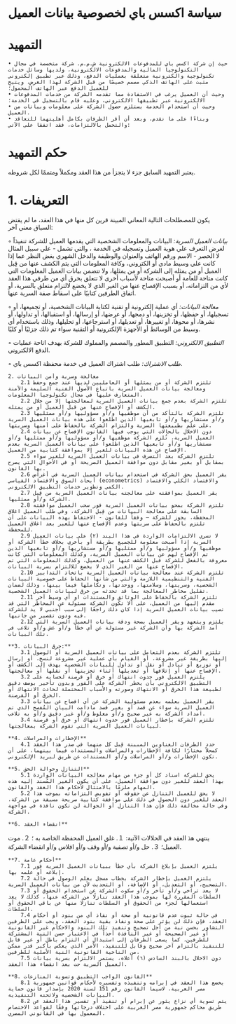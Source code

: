 # سياسة اكسس باي لخصوصية بيانات العميل

# التمهيد
    • حيث إن شركة اكسس باي للمدفوعات الالكترونية ش.م.م. شركة متخصصة في مجال التكنولوجيا المالية والمدفوعات الالكترونية، ولديها وسائل خدمات تكنولوجية والكترونية متعلقة بعمليات الدفع، وذلك عبر تطبيق إلكتروني مثبت على الهاتف الذكي مصمم خصيصًا من قبل الشركة لهذا الغرض، ويتيح للعميل الدفع عبر الهاتف المحمول؛ 
    • وحيث أن العميل يرغب في الاستفادة مما تقدمه الشركة من خدمات المدفوعات الالكترونية عبر تطبيقها الالكتروني، وعليه قام بالتسجيل في الخدمة؛
    • وحيث أن استخدام الخدمة يستلزم حصول الشركة على معلومات وبيانات من العميل.
    • وبناءًا على ما تقدم، وبعد أن أقر الطرفان بكامل أهليتهما للتعاقد والتحمل بالالتزامات، فقد اتفقا على الآتي: 
# حكم التمهيد
يعتبر التمهيد السابق جزء لا يتجزأ من هذا العقد ومكملاً ومتممًا لكل شروطه. 
#    1.  التعريفات
يكون للمصطلحات التالية المعاني المبينة قرين كل منها في هذا العقد، ما لم يقتض السياق معني آخر:

◦ *بيانات العميل السرية:* البيانات والمعلومات الشخصية التي يقدمها العميل للشركة تنفيذاً لغرض التعرف علي هوية العميل وتسجيله في الخدمة ، والتي تشمل - علي سبيل المثال لا الحصر - الاسم ورقم الهاتف والعنوان والوظيفة والدخل الشهري بغض النظر عما إذا كانت علي وسيط مادي أو الكتروني، وكافة المعلومات التي يتم الكشف عنها من قِبل العميل أو من يمثله إلى الشركة أو من يمثلها، ولا تتضمن بيانات العميل المعلومات التي كانت متاحة للعامة أو أصبحت متاحة لأسباب أخرى لا تتعلق بخرق أي من طرفي هذا العقد لأي من التزاماته، أو بسبب الإفصاح عنها من الغير الذي لا يخضع لالتزام متعلق بالسرية، أو اتفاق الطرفين كتابيًا على اسقاط صفة السرية عنها. 
        
◦ *معالجة البيانات:* أي عملية إلكترونية أو تقنية لكتابة البيانات الشخصية، أو تجميعها، أو تسجيلها، أو حفظها، أو تخزينها، أو دمجها، أو عرضها، أو إرسالها، أو استقبالها، أو تداولها، أو نشرها، أو محوها، أو تغييرها، أو تعديلها، أو استرجاعها، أو تحليلها، وذلك باستخدام أي وسيط من الوسائط أو الأجهزة الإلكترونية أو التقنية سواء تم ذلك جزئيًا أو كليًا.
        
◦ *التطبيق الالكتروني:* التطبيق المطور والمصمم والمملوك للشركة بهدف اتاحة عمليات الدفع الالكتروني.
        
◦ *طلب الاشتراك:* طلب اشتراك العميل في خدمة محفظة اكسس باي. 
    
    2. معالجة وسرية وأمن البيانات
        2.1 تلتزم الشركة أو من يمثلها أو العامليين لديها عند جمع وحفظ ومعالجة بيانات العميل السرية باتباع الأصول الفنية السليمة والآمنة المتعارف عليها في مجال تكنولوجيا المعلومات.
        2.2 تلتزم الشركة بعدم جمع بيانات العميل السرية لمعالجتها إلا من خلال الكشف أو الإفصاح عنها من قبل العميل أو من يمثله.  
        2.3 تلتزم الشركة بالتأكد من أن موظفيها و/أو مسؤوليها و/أو ممثليها و/أو مستشاريها و/أو تابعيها الذين اطلعوا على هذه بيانات العميل السرية على علم بطبيعتها السرية والتزام الشركة بالحفاظ على أمنها وسريتها.
        2.4 دون الاخلال بالحالات التي يوجب فيها القانون الإفصاح عن بيانات العميل السرية، تُلزم الشركة موظفيها و/أو مسؤوليها و/أو ممثليها و/أو مستشاريها و/أو تابعيها الذين اطلعوا على بيانات العميل السرية بعدم الإفصاح عن هذه البيانات للغير إلا بموافقة كتابية من العميل.
        2.5 تلتزم الشركة بعد التصرف في بيانات العميل السرية للغير سواء بمقابل أو بغير مقابل دون موافقة العميل الصريحة أو في الأحوال التي يصرح بها القانون.
        2.6 يقر العميل بحق الشركة في استخدام بيانات العميل السرية في أغراض أبحاث السوق والاقتصاد القياسي (econometrics) والاقتصاد الكلي والاقتصاد الكمي وتطوير خدمات التطبيق الالكتروني.  
        2.7 يقر العميل بموافقته على معالجته بيانات العميل السرية من قِبل الشركة و/أو ممثليها. 
        2.8 تلتزم الشركة بمحو بيانات العميل السرية فور سحب العميل موافقته السابقة على معالجة البيانات من قِبل الشركة، وفي طلب العميل اغلاق المحفظة، يجوز للشركة – وفقاً للقانون - الاحتفاظ بهذه البيانات على أن تلتزم بالحفاظ على سريتها وعدم الإفصاح عنها للغير بعد اغلاق العميل للمحفظة.
        2.9 لا تسري الالتزامات الواردة في هذا البند (٢) على بيانات العميل السرية إذا أصبحت معلومة للجميع بطريقة أو بأخرى بخلاف خطأ الشركة أو موظفيها و/أو مسؤوليها و/أو ممثليها و/أو مستشاريها و/أو تابعيها الذين تم الإفصاح لهم عن بيانات العميل السرية، وكذلك المعلومات التي كانت معروفة بالفعل للشركة قبل الكشف عنها من العميل، وكذلك المعلومات التي تم الإفصاح عنها من الغير الذي لا يخضع للالتزام بسرية البيانات.
        2.10 تلتزم الشركة عند معالجة بيانات العميل السرية باتخاذ التدابير الفنية والتنظيمية اللازمة والتي من شأنها الحفاظ على خصوصية البيانات الشخصية، وسريتها، وسلامتها، ووحدتها، وتكاملها فيما بينها، وذلك لضمان تقليل مخاطر المعالجة بما قد تحدثه من خرق لبيانات العميل الشخصية. 
        2.11 تلتزم الشركة بالحفاظ على الوثائق والمستندات او أي وسيط آخر مقدم إليها من العميل، على ألا تكون الشركة مسئولة عن المخاطر التي قد تصيب بيانات العميل السرية إذا كان ذلك راجعًا إلى سبب أجنبي لا يد للشركة فيه ودون تقصير من جانبها.
        2.12 يلتزم ويتعهد ويقر العميل بصحة ودقة بيانات العميل السرية التي أمد الشركة بها وأن الشركة غير مسئولة عن أي خطأ و/أو غش و/أو تلاعب في تلك البيانات.
        
    **3. خرق البيانات:** 
        3.1 تلتزم الشركة بعدم التعامل على بيانات العميل السرية أو الوصول إليها بطريقة غير مشروعة، أو القيام بأي عملية غير مشروعة لنسخ، أو إرسال أو توزيع أو تبادل أو نقل أو تداول للبيانات الشخصية يهدف إلى الكشف أو الإفصاح عنها أو إتلافها أو تعديلها أثناء تخزينها أو نقلها أو معالجتها.
        3.2 يلتزم العميل فور حدوث انتهاك أو خرق أو قرصنة لحسابه على التطبيق الالكتروني بأن يخطر الشركة على الفور وبدون تأخير بوصف دقيق لطبيعة هذا الخرق أو الانتهاك وصورته والأسباب المحتملة لحادث الانتهاك أو الخرق أو القرصنة. 
        3.3 يقر العميل بعلمه بعدم مسئولية الشركة عن أي افصاح عن بيانات العميل السرية سواء عن قصد أو بغير قصد مادامت البيان المُفصح الذي تم امداد الشركة به غير صحيح و/أو مغلوط و/أو غير دقيق و/أو به تلاعب.
        3.4 تلتزم الشركة بإخطار العميل فور حدوث انتهاك أو خرق أو قرصنة لبيانات العميل السرية التي تقوم الشركة بمعالجتها.  

    **4. الإخطارات والمراسلات** 
        4.1 حدد الطرفان العناوين المبينة قِبل كل منهما في صدر هذا العقد كمحلاً مختارًا لكافة الإخطارات والمراسلات والمستندات فيما بينهما، على أن تكون الإخطارات و/أو المراسلات و/أو المستندات عن طريق لبريد الإلكتروني.

    **5. التنازل وحوالة الحق**
        5.1 يحق للشركة اسناد كل أو جزء من مهام معالجة البيانات الواردة بهذا العقد للغير دون موافقة العميل، على أن يكون الغير المُسند إليه هذه المهام ملزمًا بالامتثال لأحكام هذا العقد والقانون. 
        5.2 لا يحق للعميل التنازل عن حقوقه أو تفويض التزاماته بموجب هذا العقد للغير دون الحصول في ذلك على موافقة كتابية صريحة مسبقة من الشركة، وفي حالة مخالفة ذلك فإن هذا التنازل أو الحوالة لن تكون نافذة في مواجهة الشركة.
        
    **6. انقضاء العقد**

ينتهي هذ العقد في الحلالات الآتية:
    １. غلق العميل المحفظة الخاصة به ؛
    ２. موت العميل؛
    ３. حل و/أو تصفية و/أو وقف و/أو افلاس و/أو انقضاء الشركة. 

    **7. أحكام عامة**
        7.1 يلتزم العميل بإبلاغ الشركة بأي خطأ ببيانات العميل السرية فور إبلاغه أو علمه بها.
        7.2 يلتزم العميل بإخطار الشركة بخطاب مسجل بعلم الوصول في حالة التصحيح، أو التعديل، أو الإضافة، أو التحديث لأي من بيانات العميل السرية. 
        7.3 لا يعد تراخي و/أو تأخر و/أو سكوت الشركة عن استخدام الحقوق أو السلطات المقررة لها بموجب هذا العقد تنازلًا من الشركة عنها، كذلك لا يعد استعمالها لجزء من الحقوق أو السلطات تنازلًا منها عن باقي الحقوق أو السلطات.
        7.4 في حالة ثبوت عدم قانونية أو صحة أو نفاذ أي من بنود أو أحكام العقد، فإن ذلك لن يؤثر على صحة ونفاذ بقية بنود العقد، ويجب على الطرفين التشاور بحسن نية من أجل تصحيح وتنفيذ تلك البنود والاحكام غير القانونية أو غير الصحيحة أو غير النافذة أخذاً في الاعتبار حسن النية المشتركة للطرفين، كما يسعى الطرفان إلى استبدال أي التزام باطل أو غير قابل للتنفيذ بالتزام آخر صحيح وقابل للتنفيذ، الأمر الذي يعكس بأكبر قدر ممكن من الناحية القانونية النية الأصلية للطرفين.
        7.5 دون الاخلال بالبند السادس (٦) أعلاه، يستمر الالتزام بسرية بيانات العميل السرية حت بعد انقضاء هذا العقد.

    **8. القانون الواجب التطبيق وتسوية المنازعات**
        8.1 يخضع هذا العقد في إبرامه وتنفيذه وتفسيره لأحكام قوانين جمهورية مصر العربية، لاسيما القانون رقم 151 لسنة 2020 بإصدار قانون حماية البيانات الشخصية ولائحته التنفيذية. 
        8.2 يتم تسوية أي نزاع يثور عن إبرام أو تنفيذ أو تفسير هذا العقد عن طريق محاكم جمهورية مصر العربية على اختلاف درجاتها وفقًا لقواعد الاختصاص المعمول بها في القانوني المصري.  
